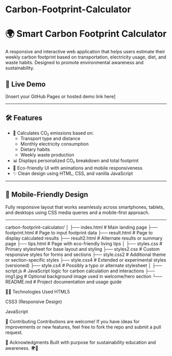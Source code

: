 # Carbon-Footprint-Calculator

# 🌍 Smart Carbon Footprint Calculator

A responsive and interactive web application that helps users estimate their weekly carbon footprint based on transportation, electricity usage, diet, and waste habits. Designed to promote environmental awareness and sustainability.

## 🔗 Live Demo
[Insert your GitHub Pages or hosted demo link here]

---

## 🛠 Features

- 🚗 Calculates CO₂ emissions based on:
  - Transport type and distance
  - Monthly electricity consumption
  - Dietary habits
  - Weekly waste production
- 📊 Displays personalized CO₂ breakdown and total footprint
- 🌿 Eco-friendly UI with animations and mobile responsiveness
- ✨ Clean design using HTML, CSS, and vanilla JavaScript

---

## 📱 Mobile-Friendly Design

Fully responsive layout that works seamlessly across smartphones, tablets, and desktops using CSS media queries and a mobile-first approach.

---

carbon-footprint-calculator/
│
├── index.html         # Main landing page
├── footprint.html     # Page to input footprint data
├── result.html        # Page to display calculated results
├── result2.html       # Alternate results or summary page
├── tips.html          # Page with eco-friendly living tips
│
├── styles.css         # Primary stylesheet for base layout and styling
├── styles2.css        # Custom responsive styles for forms and sections
├── style.css2         # Additional theme or section-specific styles
├── style.css4         # Extended or experimental styles (versioned)
├── style.cs4          # Possibly a typo or alternate stylesheet
│
├── script.js          # JavaScript logic for carbon calculation and interactions
├── img1.jpg           # Optional background image used in welcome/hero section
└── README.md          # Project documentation and usage guide

👨‍💻 Technologies Used
HTML5

CSS3 (Responsive Design)

JavaScript

🌱 Contributing
Contributions are welcome! If you have ideas for improvements or new features, feel free to fork the repo and submit a pull request.


🙌 Acknowledgments
Built with purpose for sustainability education and awareness. 🌍💚

